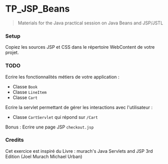 # TP_JSP_Beans
> Materials for the Java practical session on Java Beans and JSP/JSTL

### Setup
Copiez les sources JSP et CSS dans le répertoire WebContent de votre projet.

### TODO

Ecrire les fonctionnalités métiers de votre application :
* Classe `Book`
* Classe `LineItem`
* Classe `Cart`

Ecrire la servlet permettant de gérer les interactions avec l'utilisateur :
* Classe `CartServlet` qui répond sur `/Cart`

Bonus : Ecrire une page JSP `checkout.jsp`

### Credits
Cet exercice est inspiré du Livre : murach's Java Servlets and JSP 3rd Edition (Joel Murach Michael Urban) 
